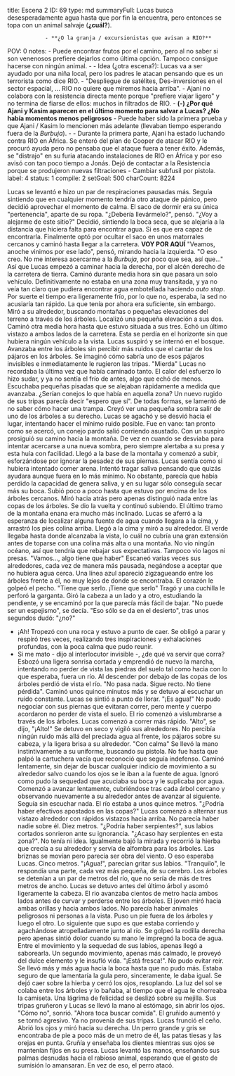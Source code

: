 title:          Escena 2
ID:             69
type:           md
summaryFull:    Lucas busca desesperadamente agua hasta que por fin la encuentra, pero entonces se topa con un animal salvaje (**¿cuál?**).
                
                - **¿O la granja / excursionistas que avisan a RIO?**
POV:            0
notes:          - Puede encontrar frutos por el camino, pero al no saber si son venenosos prefiere dejarlos como última opción. Tampoco consigue hacerse con ningún animal.
                - - Idea (¿otra escena?): Lucas va a ser ayudado por una niña local, pero los padres le atacan pensando que es un terrorista como dice RIO.
                - "Despliegue de satélites, Des-inversiones en el sector espacial, ... RIO no quiere que miremos hacia arriba".
                - Ajani no colabora con la resistencia directa
                mente porque "prefiere viajar ligero" y no termina de fiarse de ellos: muchos in
                filtrados de RIO.
                - **(-) ¿Por qué Ajani y Kasim aparecen en el último momento para salvar a Lucas? ¿No había momentos menos peligrosos**
                - Puede haber sido la primera prueba y que Ajani / Kasim lo mencionen más adelante (llevaban tiempo esperando fuera de la *Burbuja*).
                -               - Durante la primera parte, Ajani ha estado luchando contra RIO
                en África. Se enteró  del plan de Cooper de atacar RIO y le procuró ayuda pero
                no pensaba que el ataque fuera a tener éxito. Además, se "distrajo" en su furia
                atacando instalaciones de RIO en África y por eso avisó con tan poco tiempo a Jonás. Dejó de contactar a la Resistencia porque se produjeron nuevas filtraciones
                - Cambiar subfusil por pistola.
label:          4
status:         1
compile:        2
setGoal:        500
charCount:      8224


Lucas se levantó e hizo un par de respiraciones pausadas más. Seguía sintiendo que en cualquier momento tendría otro ataque de pánico, pero decidió aprovechar el momento de calma.
El saco de dormir era su única "pertenencia", aparte de su ropa.
"¿Debería llevármelo?", pensó. "¿Voy a alejarme de este sitio?"
Decidió, sintiendo la boca seca, que se alejaría a la distancia que hiciera falta para encontrar agua.
Si es que era capaz de encontrarla.
Finalmente optó por ocultar el saco en unos matorrales cercanos y caminó hasta llegar a la carretera.
**VOY POR AQUÍ**
"Veamos, anoche vinimos por ese lado", pensó, mirando hacia la izquierda. "O eso creo. No me interesa acercarme a la *Burbuja*, por poco que sea, así que..."
Así que Lucas empezó a caminar hacia la derecha, por el alcén derecho de la carretera de tierra.
Caminó durante media hora sin que pasara un solo vehículo. Definitivamente no estaba en una zona muy transitada, y ya no veía tan claro que pudiera encontrar agua embotellada haciendo *auto stop*.
Por suerte el tiempo era ligeramente frío, por lo que no, esperaba, la sed no acusiaría tan rápido. La que tenía por ahora era suficiente, sin embargo.
Miró a su alrededor, buscando montañas o pequeñas elevaciones del terreno a través de los árboles. Localizó una pequeña elevación a sus dos. Caminó otra media hora hasta que estuvo situada a sus tres.
Echó un último vistazo a ambos lados de la carretera. Esta se perdía en el horizonte sin que hubiera ningún vehículo a la vista. Lucas suspiró y se internó en el bosque.
Avanzaba entre los árboles sin percibir más ruidos que el cantar de los pájaros en los árboles. Se imaginó cómo sabría uno de esos pájaros invisibles e inmediatamente le rugieron las tripas.
"Mierda"
Lucas no recordaba la última vez que había caminado tanto. El calor del esfuerzo lo hizo sudar, y ya no sentía el frío de antes, algo que echó de menos.
Escuchaba pequeñas pisadas que se alejaban rápidamente a medida que avanzaba. ¿Serían conejos lo que había en aquella zona? Un nuevo rugido de sus tripas parecía decir "espero que sí". De todas formas, se lamentó de no saber cómo hacer una trampa.
Creyó ver una pequeña sombra salir de uno de los árboles a su derecho. Lucas se agachó y se desvió hacia el lugar, intentando hacer el mínimo ruido posible. Fue en vano: tan pronto como se acercó, un conejo pardo salió corriendo asustado.
Con un suspiro prosiguió su camino hacia la montaña. De vez en cuando se desviaba para intentar acercarse a una nueva sombra, pero siempre alertaba a su presa y esta huía con facilidad.
Llegó a la base de la montaña y comenzó a subir, esforzándose por ignorar la pesadez de sus piernas. Lucas sentía como si hubiera intentado comer arena. Intentó tragar saliva pensando que quizás ayudara aunque fuera en lo más mínimo. No obstante, parecía que había perdido la capacidad de genera saliva, y en su lugar sólo conseguía secar más su boca.
Subió poco a poco hasta que estuvo por encima de los árboles cercanos. Miró hacia atrás pero apenas distinguió nada entre las copas de los árboles. Se dio la vuelta y continuó subiendo.
El último tramo de la montaña enana era mucho más inclinado. Lucas se aferró a la esperanza de localizar alguna fuente de agua cuando llegara a la cima, y arrastró los pies colina arriba.
Llegó a la cima y miró a su alrededor.
El verde llegaba hasta donde alcanzaba la vista, lo cuál no cubría una gran extensión antes de toparse con una colina más alta o una montaña. No vio ningún océano, así que tendría que rebajar sus expectativas. Tampoco vio lagos ni presas.
"Vamos..., algo tiene que haber"
Escaneó varias veces sus alrededores, cada vez de manera más pausada, negándose a aceptar que no hubiera agua cerca.
Una línea azul apareció zigzagueando entre los árboles frente a él, no muy lejos de donde se encontraba.
El corazón le golpeó el pecho.
"Tiene que serlo. ¡Tiene que serlo"
Tragó y una cuchilla le perforó la garganta. Giró la cabeza a un lado y a otro, estudiando la pendiente, y se encaminó por la que parecía más fácil de bajar.
"No puede ser un espejismo", se decía. "Eso sólo se da en el desierto", tras unos segundos dudó: "¿no?"
- ¡Ah!
Tropezó con una roca y estuvo a punto de caer. 
Se obligó a parar y respiró tres veces, realizando tres inspiraciones y exhalaciones profundas, con la poca calma que pudo reunir.
- Si me mato - dijo al interlocutor invisible -, ¿de qué va servir que corra?
Esbozó una ligera sonrisa cortada y emprendió de nuevo la marcha, intentando no perder de vista las piedras del suelo tal como hacia con lo que esperaba, fuera un río.
Al descender por debajo de las copas de los árboles perdió de vista el río.
"No pasa nada. Sigue recto. No tiene pérdida".
Caminó unos quince minutos más y se detuvo al escuchar un ruido constante.
Lucas se sintió a punto de llorar.
"¡Es agua!"
No pudo negociar con sus piernas que evitaran correr, pero mente y cuerpo acordaron no perder de vista el suelo.
El río comenzó a vislumbrarse a través de los árboles. Lucas comenzó a correr más rápido.
"Alto", se dijo, "¡Alto!"
Se detuvo en seco y vigiló sus alrededores. No percibía ningún ruido más allá del preciada agua al frente, los pájaros sobre su cabeza, y la ligera brisa a su alrededor.
"Con calma"
Se llevó la mano instintivamente a su uniforme, buscando su pistola. No fue hasta que palpó la cartuchera vacía que reconoció que seguía indefenso.
Caminó lentamente, sin dejar de buscar cualquier indicio de movimiento a su alrededor salvo cuando los ojos se le iban a la fuente de agua.
Ignoró como pudo la sequedad que acuciaba su boca y le suplicaba por agua. Comenzó a avanzar lentamente, cubriéndose tras cada árbol cercano y observando nuevamente a su alrededor antes de avanzar al siguiente.
Seguía sin escuchar nada.
El río estaba a unos quince metros.
"¿Podría haber efectivos apostados en las copas?"
Lucas comenzó a alternar sus vistazo alrededor con rápidos vistazos hacia arriba.
No parecía haber nadie sobre él.
Diez metros.
"¿Podría haber serpientes?", sus labios cortados sonrieron ante su ignorancia. "¿Acaso hay serpientes en esta zona?". No tenía ni idea.
Igualmente bajó la mirada y recorrió la hierba que crecía a su alrededor y servía de alfombra para los árboles. Las briznas se movían pero parecía ser obra del viento. O eso esperaba Lucas.
Cinco metros.
"¡Agua!", parecían gritar sus labios.
"Tranquilo", le respondía una parte, cada vez más pequeña, de su cerebro.
Los árboles se detenían a un par de metros del río, que no sería de más de tres metros de ancho. Lucas se detuvo antes del último árbol y asomó ligeramente la cabeza. El rio avanzaba cientos de metro hacia ambos lados antes de curvar y perderse entre los árboles.
El joven miró hacia ambas orillas y hacia ambos lados. No parecía haber animales peligrosos ni personas a la vista.
Puso un pie fuera de los árboles y luego el otro. Lo siguiente que supo es que estaba corriendo y agachándose atropelladamente junto al río.
Se golpeó la rodilla derecha pero apenas sintió dolor cuando su mano le impregnó la boca de agua. Entre el movimiento y la sequedad de sus labios, apenas llegó a saborearla. Un segundo movimiento, apenas más calmado, le proveyó del dulce elemento y le insufló vida.
"¡Está fresca!". No pudo evitar reír.
Se llevó más y más agua hacia la boca hasta que no pudo más. Estaba seguro de que lamentaría la gula pero, sinceramente, le daba igual.
Se dejó caer sobre la hierba y cerró los ojos, resoplando. La luz del sol se colaba entre los árboles y lo bañaba, al tiempo que el agua le chorreaba la camiseta. Una lágrima de felicidad se deslizó sobre su mejilla.
Sus tripas gruñeron y Lucas se llevó la mano al estómago, sin abrir los ojos.
"Cómo no", sonrió. "Ahora toca buscar comida".
El gruñido aumentó y se tornó agresivo. Ya no provenía de sus tripas.
Lucas frunció el ceño. Abrió los ojos y miró hacia su derecha.
Un perro grande y gris se encontraba de pie a poco más de un metro de él, las patas tiesas y las orejas en punta. Gruñía y enseñaba los dientes mientras sus ojos se mantenían fijos en su presa.
Lucas levantó las manos, enseñando sus palmas desnudas hacia el rabioso animal, esperando que el gesto de sumisión lo amansaran.
En vez de eso, el perro atacó.